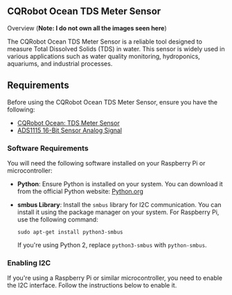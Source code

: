 ## CQRobot Ocean TDS Meter Sensor ##
Overview (**Note: I do not own all the images seen here**)

The CQRobot Ocean TDS Meter Sensor is a reliable tool designed to measure Total Dissolved Solids (TDS) in water. This sensor is widely used in various applications such as water quality monitoring, hydroponics, aquariums, and industrial processes.

## Requirements

Before using the CQRobot Ocean TDS Meter Sensor, ensure you have the following:
* [CQRobot Ocean: TDS Meter Sensor](https://www.amazon.com/CQRobot-Ocean-Compatible-Scientific-Laboratory/dp/B08KXRHK7H/)
* [ADS1115 16-Bit Sensor Analog Signal](https://www.amazon.com/CQRobot-Ocean-Acquisition-Conversion-Motherboards/dp/B08KFZ3PVT/)

### Software Requirements

You will need the following software installed on your Raspberry Pi or microcontroller:

- **Python**: Ensure Python is installed on your system. You can download it from the official Python website: [Python.org](https://www.python.org/downloads/)
- **smbus Library**: Install the `smbus` library for I2C communication. You can install it using the package manager on your system. For Raspberry Pi, use the following command:

    ```
    sudo apt-get install python3-smbus
    ```

    If you're using Python 2, replace `python3-smbus` with `python-smbus`.

### Enabling I2C

If you're using a Raspberry Pi or similar microcontroller, you need to enable the I2C interface. Follow the instructions below to enable it.




